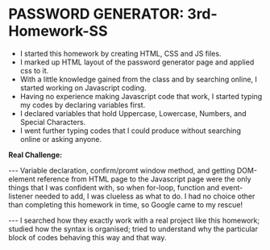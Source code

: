 # PASSWORD GENERATOR:  3rd-Homework-SS
 * I started this homework by creating HTML, CSS and JS files.
 * I marked up HTML layout of the password generator page and applied css to it.
 * With a little knowledge gained from the class and by searching online, I started working on Javascript coding.
 * Having no experience making Javascript code that work, I started typing my codes by declaring variables first.
 * I declared variables that hold Uppercase, Lowercase, Numbers, and Special Characters.
 * I went further typing codes that I could produce without searching online or asking anyone.
 
 **Real Challenge:**
 
 --- Variable declaration, confirm/promt window method, and getting DOM-element reference from HTML page to the Javascript page were the only things that I was confident with, so when for-loop, function and event-listener needed to add, I was clueless as what to do. I had no choice other than completing this homework in time, so Google came to my rescue!
 
 --- I searched how they exactly work with a real project like this homework; studied how the syntax is organised; tried to understand why the particular block of codes behaving this way and that way. 
